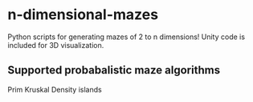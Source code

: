 # n-dimensional-mazes

Python scripts for generating mazes of 2 to n dimensions! Unity code is included for 3D visualization.

## Supported probabalistic maze algorithms
Prim
Kruskal
Density islands
